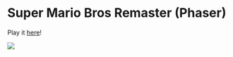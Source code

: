 # Super Mario Bros Remaster (Phaser)

Play it [here](https://johnnyginard.itch.io/smb)! 

![](mario.gif)
